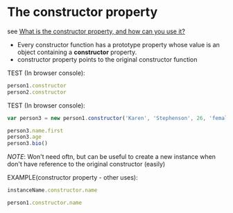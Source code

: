 # The constructor property

see [What is the constructor property, and how can you use it?](https://developer.mozilla.org/en-US/docs/Learn/JavaScript/Objects/Object_prototypes#The_constructor_property)

- Every constructor function has a prototype property whose value is an object containing a **constructor** property.
- constructor property points to the original constructor function

TEST (In browser console):

```javascript
person1.constructor
person2.constructor
```

TEST (In browser console):

```javascript
var person3 = new person1.constructor('Karen', 'Stephenson', 26, 'female', ['playing drums', 'mountain climbing']);
```

```javascript
person3.name.first
person3.age
person3.bio()
```

*NOTE*: Won't need oftn, but can be useful to create a new instance when don't have reference to the original constructor (easily)

EXAMPLE(constructor property - other uses):

```javascript
instanceName.constructor.name
```

```javascript
person1.constructor.name
```